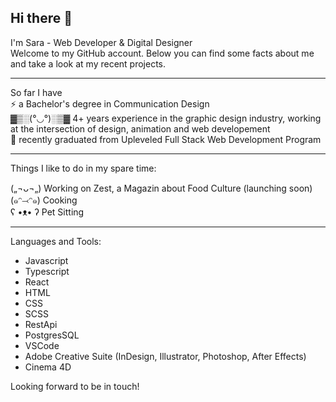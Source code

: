 ## Hi there 👋


I'm Sara - Web Developer & Digital Designer  
Welcome to my GitHub account. Below you can find some facts about me and take a look at my recent projects.

---
So far I have  
  ⚡ a Bachelor's degree in Communication Design  
  ▓▒░(°◡°)░▒▓ 4+ years experience in the graphic design industry, working at the intersection of design, animation and web developement   
  🌱 recently graduated from Upleveled Full Stack Web Development Program  

---
Things I like to do in my spare time:

  („¬ᴗ¬„) Working on Zest, a Magazin about Food Culture (launching soon)  
  (๑ᵔ⤙ᵔ๑) Cooking  
  ʕ •ᴥ• ʔ Pet Sitting   

---
Languages and Tools:

- Javascript
- Typescript
- React
- HTML
- CSS
- SCSS
- RestApi
- PostgresSQL
- VSCode
- Adobe Creative Suite (InDesign, Illustrator, Photoshop, After Effects)
- Cinema 4D   

Looking forward to be in touch! 


